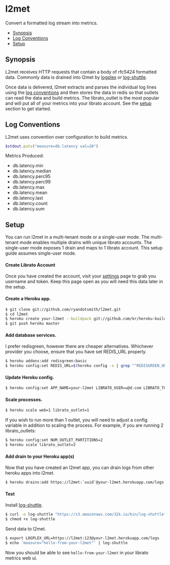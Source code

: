 # l2met

Convert a formatted log stream into metrics.

* [Synopsis](#synopsis)
* [Log Conventions](#log-conventions)
* [Setup](#setup)

## Synopsis

L2met receives HTTP requests that contain a body of rfc5424 formatted data. Commonly data is drained into l2met by [logplex](https://github.com/heroku/logplex) or [log-shuttle](https://github.com/ryandotsmith/log-shuttle).

Once data is delivered, l2met extracts and parses the individual log lines using the [log conventions](#log-conventions) and then stores the data in redis so that outlets can read the data and build metrics. The librato_outlet is the most popular and will put all of your metrics into your librato account. See the [setup](#setup) section to get started.

## Log Conventions

L2met uses convention over configuration to build metrics.

```ruby
$stdout.puts("measure=db.latency val=20")
```
Metrics Produced:

* db.latency.min
* db.latency.median
* db.latency.perc95
* db.latency.perc99
* db.latency.max
* db.latency.mean
* db.latency.last
* db.latency.count
* db.latency.sum

## Setup

You can run l2met in a multi-tenant mode or a single-user mode. The multi-tenant mode enables multiple drains with unique librato accounts. The single-user mode exposes 1 drain and maps to 1 librato account. This setup guide assumes single-user mode.

#### Create Librato Account

Once you have created the account, visit your [settings](https://metrics.librato.com/account) page to grab you username and token. Keep this page open as you will need this data later in the setup.

#### Create a Heroku app.

```bash
$ git clone git://github.com/ryandotsmith/l2met.git
$ cd l2met
$ heroku create your-l2met --buildpack git://github.com/kr/heroku-buildpack-go.git
$ git push heroku master
```

#### Add database services.

I prefer redisgreen, however there are cheaper alternatives. Whichever provider you choose, ensure that you have set REDIS_URL properly.

```bash
$ heroku addons:add redisgreen:basic
$ heroku config:set REDIS_URL=$(heroku config -s | grep "^REDISGREEN_URL" | sed 's/REDISGREEN_URL=//')
```

#### Update Heroku config.

```bash
$ heroku config:set APP_NAME=your-l2met LIBRATO_USER=u@d.com LIBRATO_TOKEN=abc
```

#### Scale processes.

```bash
$ heroku scale web=1 librato_outlet=1
```

If you wish to run more than 1 outlet, you will need to adjust a config variable in addition to scaling the process. For example, if you are running 2 librato_outlets:

```bash
$ heroku config:set NUM_OUTLET_PARTITIONS=2
$ heroku scale librato_outlet=2
```

#### Add drain to your Heroku app(s)

Now that you have created an l2met app, you can drain logs from other heroku apps into l2met.

```bash
$ heroku drains:add https://l2met:`uuid`@your-l2met.herokuapp.com/logs -a your-app-that-needs-l2met
```

#### Test

Install [log-shuttle](https://github.com/ryandotsmith/log-shuttle).

```bash
$ curl -o log-shuttle "https://s3.amazonaws.com/32k.io/bin/log-shuttle"
$ chmod +x log-shuttle
```

Send data to l2met.

```bash
$ export LOGPLEX_URL=https://l2met:123@your-l2met.herokuapp.com/logs
$ echo 'measure="hello-from-your-l2met"' | log-shuttle
```

Now you should be able to see `hello-from-your-l2met` in your librato metrics web ui.
